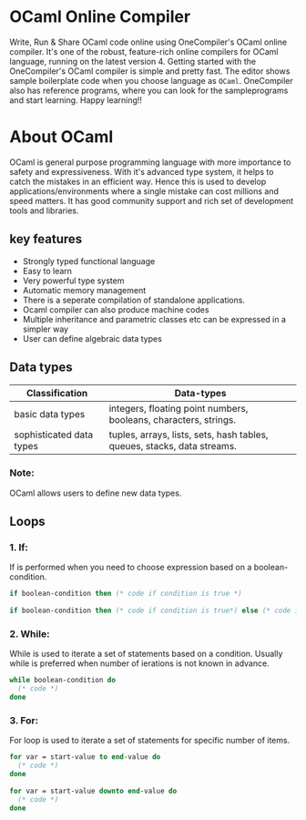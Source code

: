 # OCaml Online Compiler

Write, Run & Share OCaml code online using OneCompiler's OCaml online compiler. It's one of the robust, feature-rich online compilers for OCaml language, running on the latest version 4. Getting started with the OneCompiler's OCaml compiler is simple and pretty fast. The editor shows sample boilerplate code when you choose language as `OCaml`. OneCompiler also has reference programs, where you can look for the sampleprograms and start learning. Happy learning!!

# About OCaml

OCaml is general purpose programming language with more importance to safety and expressiveness. With it's advanced type system, it helps to catch the mistakes in an efficient way. Hence this is used to develop applications/environments where a single mistake can cost millions and speed matters. It has good community support and rich set of development tools and libraries.

## key features

* Strongly typed functional language
* Easy to learn
* Very powerful type system
* Automatic memory management
* There is a seperate compilation of standalone applications.
* Ocaml compiler can also produce machine codes
* Multiple inheritance and parametric classes etc can be expressed in a simpler way
* User can define algebraic data types 

## Data types

|Classification|Data-types| 
|----|----|
|basic data types| integers, floating point numbers, booleans, characters, strings.|
|sophisticated data types| tuples, arrays, lists, sets, hash tables, queues, stacks, data streams.|

### Note:
OCaml allows users to define new data types.

## Loops

### 1. If:

If is performed when you need to choose expression based on a boolean-condition.

```ocaml
if boolean-condition then (* code if condition is true *)
  
if boolean-condition then (* code if condition is true*) else (* code if condition is false*)
```

### 2. While:

While is used to iterate a set of statements based on a condition. Usually while is preferred when number of ierations is not known in advance.

```ocaml
while boolean-condition do
  (* code *)
done
```

### 3. For:

For loop is used to iterate a set of statements for specific number of items.

```Ocaml
for var = start-value to end-value do
  (* code *)
done
  
for var = start-value downto end-value do
  (* code *)
done
```